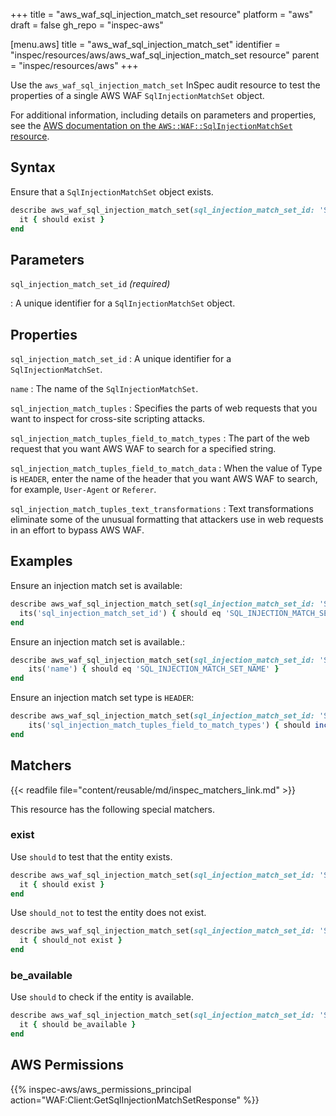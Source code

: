 +++
title = "aws_waf_sql_injection_match_set resource"
platform = "aws"
draft = false
gh_repo = "inspec-aws"

[menu.aws]
title = "aws_waf_sql_injection_match_set"
identifier = "inspec/resources/aws/aws_waf_sql_injection_match_set resource"
parent = "inspec/resources/aws"
+++

Use the `aws_waf_sql_injection_match_set` InSpec audit resource to test the properties of a single AWS WAF `SqlInjectionMatchSet` object.

For additional information, including details on parameters and properties, see the [AWS documentation on the `AWS::WAF::SqlInjectionMatchSet` resource](https://docs.aws.amazon.com/AWSCloudFormation/latest/UserGuide/aws-resource-waf-sqlinjectionmatchset.html).

## Syntax

Ensure that a `SqlInjectionMatchSet` object exists.

```ruby
describe aws_waf_sql_injection_match_set(sql_injection_match_set_id: 'SQL_INJECTION_MATCH_SET_ID') do
  it { should exist }
end
```

## Parameters

`sql_injection_match_set_id` _(required)_

: A unique identifier for a `SqlInjectionMatchSet` object.

## Properties

`sql_injection_match_set_id`
: A unique identifier for a `SqlInjectionMatchSet`.

`name`
: The name of the `SqlInjectionMatchSet`.

`sql_injection_match_tuples`
: Specifies the parts of web requests that you want to inspect for cross-site scripting attacks.

`sql_injection_match_tuples_field_to_match_types`
: The part of the web request that you want AWS WAF to search for a specified string.

`sql_injection_match_tuples_field_to_match_data`
: When the value of Type is `HEADER`, enter the name of the header that you want AWS WAF to search, for example, `User-Agent` or `Referer`.

`sql_injection_match_tuples_text_transformations`
: Text transformations eliminate some of the unusual formatting that attackers use in web requests in an effort to bypass AWS WAF.

## Examples

Ensure an injection match set is available:

```ruby
describe aws_waf_sql_injection_match_set(sql_injection_match_set_id: 'SQL_INJECTION_MATCH_SET_ID') do
  its('sql_injection_match_set_id') { should eq 'SQL_INJECTION_MATCH_SET_ID' }
end
```

Ensure an injection match set is available.:

```ruby
describe aws_waf_sql_injection_match_set(sql_injection_match_set_id: 'SQL_INJECTION_MATCH_SET_ID') do
    its('name') { should eq 'SQL_INJECTION_MATCH_SET_NAME' }
end
```

Ensure an injection match set type is `HEADER`:

```ruby
describe aws_waf_sql_injection_match_set(sql_injection_match_set_id: 'SQL_INJECTION_MATCH_SET_ID') do
    its('sql_injection_match_tuples_field_to_match_types') { should include 'HEADER' }
end
```

## Matchers

{{< readfile file="content/reusable/md/inspec_matchers_link.md" >}}

This resource has the following special matchers.

### exist

Use `should` to test that the entity exists.

```ruby
describe aws_waf_sql_injection_match_set(sql_injection_match_set_id: 'SQL_INJECTION_MATCH_SET_ID') do
  it { should exist }
end
```

Use `should_not` to test the entity does not exist.

```ruby
describe aws_waf_sql_injection_match_set(sql_injection_match_set_id: 'SQL_INJECTION_MATCH_SET_ID') do
  it { should_not exist }
end
```

### be_available

Use `should` to check if the entity is available.

```ruby
describe aws_waf_sql_injection_match_set(sql_injection_match_set_id: 'SQL_INJECTION_MATCH_SET_ID') do
  it { should be_available }
end
```

## AWS Permissions

{{% inspec-aws/aws_permissions_principal action="WAF:Client:GetSqlInjectionMatchSetResponse" %}}
